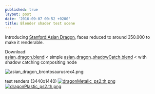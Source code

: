 ```yaml
---
published: true
layout: post
date: '2016-09-07 00:52 +0200'
title: Blender shader test scene
---
```

Introducing [Stanford Asian Dragon](http://graphics.stanford.edu/data/3Dscanrep/), faces reduced to around 350.000 to make it renderable.

Download  
[asian_dragon.blend]({{site.baseurl}}/blends/asian_dragon_hires.blend.zip) < simple
[asian_dragon_shadowCatch.blend]({{site.baseurl}}/blends/asian_dragon_hires_shadowCatch.blend.zip) < with shadow catching compositing node 

![asian_dragon_brontosaurusrex4.png]({{site.baseurl}}/media/asian_dragon_brontosaurusrex4.png)

test renders (3440x1440)
[![dragonMetalic_ps2.th.png](https://cdn.scrot.moe/images/2016/09/07/dragonMetalic_ps2.th.png)](https://cdn.scrot.moe/images/2016/09/07/dragonMetalic_ps2.png)
[![dragonPlastic_ps2.th.png](https://cdn.scrot.moe/images/2016/09/07/dragonPlastic_ps2.th.png)](https://cdn.scrot.moe/images/2016/09/07/dragonPlastic_ps2.png)
